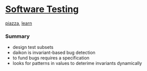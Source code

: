 # [Software Testing](https://ece.uwaterloo.ca/~lintan/courses/testing/)
[piazza](https://piazza.com/class/ja1fsztq51yi9), [learn](https://learn.uwaterloo.ca/d2l/le/content/359316/Home?itemIdentifier=TOC)
### Summary
- design test subsets
- daikon is invariant-based bug detection
- to fund bugs requires a specification
- looks for patterns in values to deterime invariants dynamically
